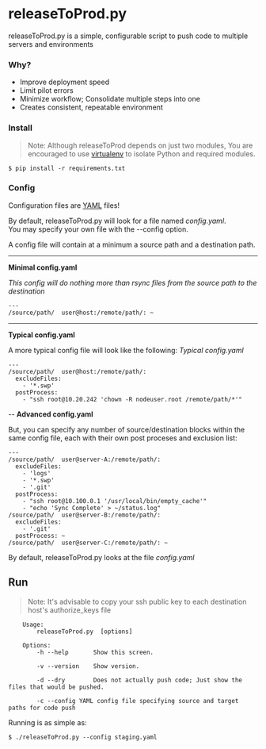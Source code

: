 # releaseToProd.py

releaseToProd.py is a simple, configurable script to push code to multiple servers and environments

### Why?
- Improve deployment speed
- Limit pilot errors
- Minimize workflow; Consolidate multiple steps into one
- Creates consistent, repeatable environment

### Install
> Note: Although releaseToProd depends on just two modules, You are encouraged to use [virtualenv](http://docs.python-guide.org/en/latest/dev/virtualenvs/) to isolate Python 
> and required modules.

```
$ pip install -r requirements.txt
```

### Config

Configuration files are [YAML](http://yaml.org/) files!

By default, releaseToProd.py will look for a file named _config.yaml_.  
You may specify your own file with the --config option.

A config file will contain at a minimum a source path and a destination path.





---
**Minimal config.yaml**

*This config will do nothing more than rsync files from the source path to the destination*
```
---                                                                                                                                                                                                                      
/source/path/  user@host:/remote/path/: ~                                                                                                                                                  
```
---
**Typical config.yaml**

A more typical config file will look like the following:
*Typical config.yaml*
```
---                                                                                                                                                                                                                      
/source/path/  user@host:/remote/path/:                                                                                                                                                  
  excludeFiles:                                                                                                                                                                                                          
    - '*.swp'
  postProcess:
    - "ssh root@10.20.242 'chown -R nodeuser.root /remote/path/*'"
```

--
**Advanced config.yaml**

But, you can specify any number of source/destination blocks within the same config file, each with their own post proceses and exclusion list:
```
---
/source/path/  user@server-A:/remote/path/:
  excludeFiles:
    - 'logs'
    - '*.swp'
    - '.git'
  postProcess: 
    - "ssh root@10.100.0.1 '/usr/local/bin/empty_cache'"
    - "echo 'Sync Complete' > ~/status.log"
/source/path/  user@server-B:/remote/path/:
  excludeFiles: 
    - '.git'
  postProcess: ~
/source/path/  user@server-C:/remote/path/: ~
```


By default, releaseToProd.py looks at the file _config.yaml_

## Run
> Note: It's advisable to copy your ssh public key to each destination host's authorize_keys file

```
    Usage:
        releaseToProd.py  [options]

    Options:
        -h --help       Show this screen.

        -v --version    Show version.

        -d --dry        Does not actually push code; Just show the files that would be pushed.

        -c --config	YAML config file specifying source and target paths for code push
```
Running is as simple as:
```
$ ./releaseToProd.py --config staging.yaml
```
